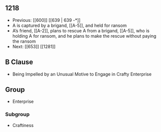 ## 1218
- Previous: [[600]] [[639 | 639 -*]] 
- A is captured by a brigand, [[A-5]], and held for ransom
- A’s friend, [[A-2]], plans to rescue A from a brigand, [[A-5]], who is holding A for ransom, and he plans to make the rescue without paying the ransom
- Next: [[653]] [[1281]] 

## B Clause
- Being Impelled by an Unusual Motive to Engage in Crafty Enterprise

## Group
- Enterprise

### Subgroup
- Craftiness

